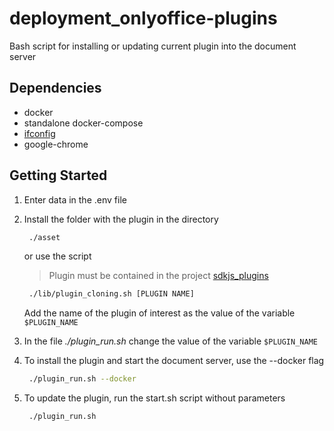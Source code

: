 # deployment_onlyoffice-plugins

Bash script for installing or updating current plugin into the document server

## Dependencies

* docker
* standalone docker-compose
* [ifconfig](https://man.cx/ifconfig(1))
* google-chrome

## Getting Started

1. Enter data in the .env file

2. Install the folder with the plugin in the directory
   
   ```bash
    ./asset
   ```

   or use the script

   >Plugin must be contained in the project [sdkjs_plugins](https://github.com/ONLYOFFICE/sdkjs-plugins)

   ```bash
    ./lib/plugin_cloning.sh [PLUGIN NAME]
   ``` 

   Add the name of the plugin of interest as the value of the variable `$PLUGIN_NAME`

3. In the file *./plugin_run.sh* change the value of the variable `$PLUGIN_NAME`

4. To install the plugin and start the document server, use the --docker flag

   ```bash
    ./plugin_run.sh --docker
   ```

5. To update the plugin, run the start.sh script without parameters

   ```bash
    ./plugin_run.sh
   ```

